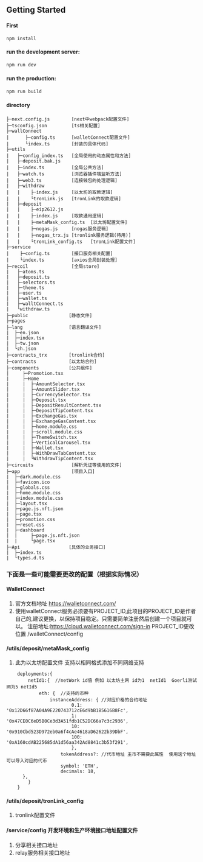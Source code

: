 ## Getting Started

#### First

`npm install`


#### run the development server:
```bash
npm run dev

```

#### run the production:
```bash
npm run build
```


#### directory
```
├─next.config.js        [next中webpack配置文件]
├─tsconfig.json         [ts相关配置]    
├─wallConnect           
|      ├─config.ts      [walletConnect配置文件]
|      └index.ts        [封装的具体代码]
├─utils
|   ├─config_index.ts   [全局使用的动态属性和方法]
|   ├─deposit.bak.js
|   ├─index.ts          [全局公共方法]   
|   ├─watch.ts          [浏览器插件端监听方法]
|   ├─web3.ts           [连接钱包的处理逻辑]
|   ├─withdraw          
|   |    ├─index.js     [以太坊的取款逻辑]
|   |    └tronLink.js   [tronLink的取款逻辑]
|   ├─deposit
|   |    ├─eip2612.js
|   |    ├─index.js     [取款通用逻辑]
|   |    ├─metaMask_config.ts  [以太坊配置文件]
|   |    ├─nogas.js     [nogas服务逻辑]
|   |    ├─nogas_trx.js [tronlink服务逻辑(待用)]
|   |    └tronLink_config.ts   [tronLink配置文件]
├─service
|    ├─config.ts        [接口服务相关配置]
|    └index.ts          [axios全局封装处理]
├─recoil                [全局store]
|   ├─atoms.ts
|   ├─deposit.ts
|   ├─selectors.ts
|   ├─theme.ts
|   ├─user.ts
|   ├─wallet.ts
|   ├─walltConnect.ts
|   └withdraw.ts
├─public               [静态文件]
├─pages
├─lang                 [语言翻译文件]
|  ├─en.json            
|  ├─index.tsx  
|  ├─tw.json
|  └zh.json
├─contracts_trx        [tronlink合约]
├─contracts            [以太坊合约]
├─components           [公共组件]
|     ├─Promotion.tsx   
|     ├─Home
|     |  ├─AmountSelector.tsx
|     |  ├─AmountSlider.tsx
|     |  ├─CurrencySelector.tsx
|     |  ├─Deposit.tsx
|     |  ├─DepositResultContent.tsx
|     |  ├─DepositTipContent.tsx
|     |  ├─ExchangeGas.tsx
|     |  ├─ExchangeGasContent.tsx
|     |  ├─home.module.css
|     |  ├─scroll.module.css
|     |  ├─ThemeSwitch.tsx
|     |  ├─VerticalCarousel.tsx
|     |  ├─Wallet.tsx
|     |  ├─WithDrawTabContent.tsx
|     |  └WithdrawTipContent.tsx
├─circuits              [解析凭证等使用的文件]
├─app                   [项目入口]
|  ├─dark.module.css
|  ├─favicon.ico
|  ├─globals.css
|  ├─home.module.css
|  ├─index.module.css
|  ├─layout.tsx
|  ├─page.js.nft.json
|  ├─page.tsx
|  ├─promotion.css
|  ├─reset.css
|  ├─dashboard
|  |     ├─page.js.nft.json
|  |     └page.tsx
├─Api                  [具体的业务接口]
|  ├─index.ts
|  └types.d.ts

```
### 下面是一些可能需要更改的配置（根据实际情况）

####  WalletConnect 
1. 官方文档地址 https://walletconnect.com/
2. 使用walletConnect服务必须要有PROJECT_ID,此项目的PROJECT_ID是作者自己的,建议更换，以保持项目稳定。只需要简单注册然后创建一个项目就可以。 注册地址:https://cloud.walletconnect.com/sign-in    PROJECT_ID更改位置  /walletConnect/config


####  /utils/deposit/metaMask_config
1. 此为以太坊配置文件 支持以相同格式添加不同网络支持
```
    deployments:{
        netId1:{  //netWork id值 例如 以太坊主网 id为1  netId1  Goerli测试网为5 netId5
            eth: {  //支持的币种
                instanceAddress: { //对应价格的合约地址
                        0.1: '0x12D66f87A04A9E220743712cE6d9bB1B5616B8Fc',
                        1: '0x47CE0C6eD5B0Ce3d3A51fdb1C52DC66a7c3c2936',
                        10: '0x910Cbd523D972eb0a6f4cAe4618aD62622b39DbF',
                        100: '0xA160cdAB225685dA1d56aa342Ad8841c3b53f291',
                        },
                    tokenAddress?: //代币地址 主币不需要此属性  使用这个地址可以导入对应的代币
                    symbol: 'ETH',
                    decimals: 18,
      },
        }
    }
```

####  /utils/deposit/tronLink_config 
1. tronlink配置文件



####  /service/config   开发环境和生产环境接口地址配置文件
1. 分享相关接口地址
2. relay服务相关接口地址